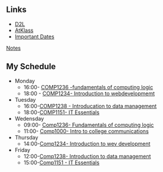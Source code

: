 
## Links
- [D2L](https://learn.georgebrown.ca)
- [AtKlass](https://app.atklass.com)
- [Important Dates](https://www.georgebrown.ca/current-students/important-dates?term=27246&category=131)

[Notes](comp1238.md)

## My Schedule 
- Monday
  - 16:00- [COMP1236 -fundamentals of computing logic](https://learn.georgebrown.ca/d2l/home/1236)
  - 18:00 - [COMP1234- Introduction to webdevelopmemt](https://learn.georgebeown.ca/d2l/home/1234)
- Tuesday
   - 16:00-[COMP1238 - Introducation to data management](https://learn.georgebrown.ca/d2l/home/1238)
   - 18:00-[COMP1151- IT Essentials](https://learn.georgebrown.ca/d2l/home/1151)
- Wedensday
   - 09:00- [Comp1236- Fundamentals of computing logic](https://learn.georgebrown.ca/d2l/home/1236)
   - 11:00- [Comp1000- Intro to college communications](https://learn.georgebrown.ca/d2l/home/1000)
- Thursday
  - 14:00-[Comp1234- Introduction to wev development](https://learn.georgebrown.ca/d2l/home/1234)
- Friday
  - 12:00-[Comp1238- Introduction to data management](https://learn.georgebrown.ca/d2l/home/1238)
  - 15:00-[Comp1151 - IT Essentials](https://learn.georgebrown.ca/d2l/home/1151)
